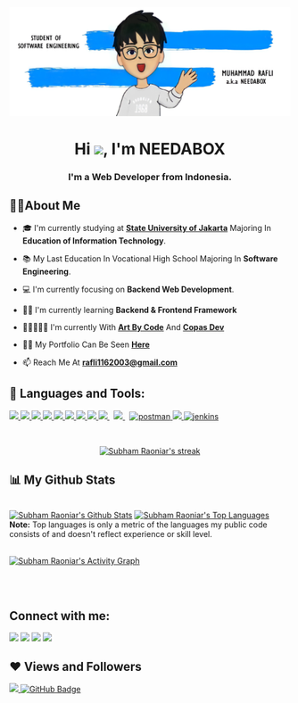 <!-- <a href="#"><img width="100%" height="auto" src="https://i.imgur.com/iXuL1HG.png" height="175px"/></a> -->
<img src="ploy3.jpg">

<h1 align="center">Hi <img src="https://raw.githubusercontent.com/MartinHeinz/MartinHeinz/master/wave.gif" width="30px">, I'm NEEDABOX</h1>
<h3 align="center">I'm a Web Developer from Indonesia.</h3>


## 🧑‍🚀About Me

- 🎓 I'm currently studying at **[State University of Jakarta](https://www.unj.ac.id/)** Majoring In **Education of Information Technology**.
  
- 📚 My Last Education In Vocational High School Majoring In **Software Engineering**.
  
- 💻 I'm currently focusing on **Backend Web Development**.

- 🧑‍💻 I'm currently learning **Backend & Frontend Framework**

- 👩🏻‍🤝‍👩🏻 I'm currently With **[Art By Code](artbycode.id)** And **[Copas Dev](https://www.instagram.com/copas_dev/)**

- 👨🤖 My Portfolio Can Be Seen **[Here](https://muhammad-rafli.vercel.app/)**

- 📫 Reach Me At **rafli1162003@gmail.com**

## 🚀 Languages and Tools:

<p align="left"> 
    <a href="https://laravel.com/" target="_blank"> <img src="https://img.icons8.com/fluency/color/48/000000/laravel.png"/> </a>
    <a href="https://flutter.dev/" target="_blank"> <img src="https://img.icons8.com/color/48/000000/flutter.png"/> </a>
    <a href="https://reactjs.org/" target="_blank"> <img src="https://img.icons8.com/officel/color/48/000000/react.png"/> </a> 
    <a href="https://developer.mozilla.org/en-US/docs/Web/JavaScript" target="_blank"> <img src="https://img.icons8.com/color/48/000000/javascript.png"/> </a> 
    <a href="https://www.w3.org/html/" target="_blank"> <img src="https://img.icons8.com/color/48/000000/html-5.png"/> </a> 
    <a href="https://www.w3schools.com/css/" target="_blank"> <img src="https://img.icons8.com/color/48/000000/css3.png"/> </a> 
    <a href="https://getbootstrap.com" target="_blank"> <img src="https://img.icons8.com/color/48/000000/bootstrap.png"/> </a> 
    <a href="https://vuejs.org/" target="_blank"> <img src="https://img.icons8.com/color/48/000000/vue-js.png"/> </a> 
    <a style="padding-right:8px;" href="https://www.php.net/" target="_blank"> <img src="https://img.icons8.com/officel/color/48/000000/php-logo.png"/> </a> 
    <a style="padding-right:8px;" href="https://www.mysql.com/" target="_blank"> <img src="https://img.icons8.com/fluent/50/000000/mysql-logo.png"/> </a>
    <a href="https://postman.com" target="_blank"> <img src="https://www.vectorlogo.zone/logos/getpostman/getpostman-icon.svg" alt="postman" width="45" height="45"/> </a>   
    <a href="https://git-scm.com/" target="_blank"> <img src="https://img.icons8.com/color/48/000000/git.png"/> </a> 
    <a href="https://www.jenkins.io" target="_blank"> <img src="https://www.vectorlogo.zone/logos/jenkins/jenkins-icon.svg" alt="jenkins" width="48" height="48"/> </a>
</p>

<!-- [![React Badge](https://img.shields.io/badge/-React-61DBFB?style=for-the-badge&labelColor=black&logo=react&logoColor=61DBFB)](#)  [![Javascript Badge](https://img.shields.io/badge/-Javascript-F0DB4F?style=for-the-badge&labelColor=black&logo=javascript&logoColor=F0DB4F)](#) [![Typescript Badge](https://img.shields.io/badge/-Typescript-007acc?style=for-the-badge&labelColor=black&logo=typescript&logoColor=007acc)](#) [![Nodejs Badge](https://img.shields.io/badge/-Nodejs-3C873A?style=for-the-badge&labelColor=black&logo=node.js&logoColor=3C873A)](#) [![GraphQL Badge](https://img.shields.io/badge/-GraphQl-e535ab?style=for-the-badge&labelColor=black&logo=node.js&logoColor=e535ab)](#) -->
<br/>

<p align="center">
    <a href="https://github.com/Needabox/github-readme-streak-stats">
        <img title="🔥 Get streak stats for your profile at git.io/streak-stats" alt="Subham Raoniar's streak" src="https://github-readme-streak-stats.herokuapp.com/?user=Needabox&theme=black-ice&hide_border=true&stroke=0000&background=060A0CD0"/>
    </a>
</p>

## 📊 My Github Stats

  <br/>
    <a href="https://github.com/Needabox/github-readme-stats"><img alt="Subham Raoniar's Github Stats" src="https://github-readme-stats.vercel.app/api?username=Needabox&show_icons=true&count_private=true&theme=react&hide_border=true&bg_color=0D1117" /></a>
  <a href="https://github.com/Needabox/github-readme-stats"><img alt="Subham Raoniar's Top Languages" src="https://github-readme-stats.vercel.app/api/top-langs/?username=Needabox&langs_count=8&count_private=true&layout=compact&theme=react&hide_border=true&bg_color=0D1117" /></a>
  <br/>
  <b>Note:</b> Top languages is only a metric of the languages my public code consists of and doesn't reflect experience or skill level.


<br/>
<br/>

<a href="https://github.com/Needabox/github-readme-activity-graph"><img alt="Subham Raoniar's Activity Graph" src="https://activity-graph.herokuapp.com/graph?username=Needabox&bg_color=0D1117&color=5BCDEC&line=5BCDEC&point=FFFFFF&hide_border=true" /></a>

<br/>
<br/>

## Connect with me:
<p align="left">

<a href = "www.linkedin.com/in/muhammad-rafli11"><img src="https://img.icons8.com/fluent/48/000000/linkedin.png"/></a>
<a href = "https://www.instagram.com/rafli_compro65/"><img src="https://img.icons8.com/fluent/48/000000/instagram-new.png"/></a>
<a href = "https://github.com/Needabox"><img src="https://img.icons8.com/fluent/48/000000/github.png"/></a>
<a href = "muhammad-rafli.vercel.app"><img src="https://img.icons8.com/external-kmg-design-outline-color-kmg-design/48/000000/external-web-contact-us-kmg-design-outline-color-kmg-design.png"/></a>

</p>

## ❤ Views and Followers
<a href="https://github.com/Meghna-DAS/github-profile-views-counter">
    <img src="https://komarev.com/ghpvc/?username=Needabox">
</a>
<a href="https://github.com/Needabox?tab=followers"><img src="https://img.shields.io/github/followers/Needabox?label=Followers&style=social" alt="GitHub Badge"></a>
